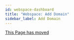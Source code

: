 ```yaml
---
id: webspace-dashboard
title: "Webspace: Add Domain"
sidebar_label: Add Domain
---
```



[This Page has moved](webspace-adddomain.md)
